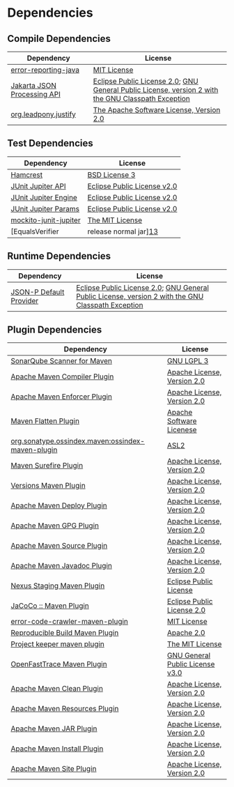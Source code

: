 <!-- @formatter:off -->
# Dependencies

## Compile Dependencies

| Dependency                       | License                                                                                                      |
| -------------------------------- | ------------------------------------------------------------------------------------------------------------ |
| [error-reporting-java][0]        | [MIT License][1]                                                                                             |
| [Jakarta JSON Processing API][2] | [Eclipse Public License 2.0][3]; [GNU General Public License, version 2 with the GNU Classpath Exception][4] |
| [org.leadpony.justify][5]        | [The Apache Software License, Version 2.0][6]                                                                |

## Test Dependencies

| Dependency                                | License                           |
| ----------------------------------------- | --------------------------------- |
| [Hamcrest][7]                             | [BSD License 3][8]                |
| [JUnit Jupiter API][9]                    | [Eclipse Public License v2.0][10] |
| [JUnit Jupiter Engine][9]                 | [Eclipse Public License v2.0][10] |
| [JUnit Jupiter Params][9]                 | [Eclipse Public License v2.0][10] |
| [mockito-junit-jupiter][11]               | [The MIT License][12]             |
| [EqualsVerifier | release normal jar][13] | [Apache License, Version 2.0][14] |

## Runtime Dependencies

| Dependency                   | License                                                                                                      |
| ---------------------------- | ------------------------------------------------------------------------------------------------------------ |
| [JSON-P Default Provider][2] | [Eclipse Public License 2.0][3]; [GNU General Public License, version 2 with the GNU Classpath Exception][4] |

## Plugin Dependencies

| Dependency                                              | License                               |
| ------------------------------------------------------- | ------------------------------------- |
| [SonarQube Scanner for Maven][15]                       | [GNU LGPL 3][16]                      |
| [Apache Maven Compiler Plugin][17]                      | [Apache License, Version 2.0][14]     |
| [Apache Maven Enforcer Plugin][18]                      | [Apache License, Version 2.0][14]     |
| [Maven Flatten Plugin][19]                              | [Apache Software Licenese][14]        |
| [org.sonatype.ossindex.maven:ossindex-maven-plugin][20] | [ASL2][6]                             |
| [Maven Surefire Plugin][21]                             | [Apache License, Version 2.0][14]     |
| [Versions Maven Plugin][22]                             | [Apache License, Version 2.0][14]     |
| [Apache Maven Deploy Plugin][23]                        | [Apache License, Version 2.0][14]     |
| [Apache Maven GPG Plugin][24]                           | [Apache License, Version 2.0][14]     |
| [Apache Maven Source Plugin][25]                        | [Apache License, Version 2.0][14]     |
| [Apache Maven Javadoc Plugin][26]                       | [Apache License, Version 2.0][14]     |
| [Nexus Staging Maven Plugin][27]                        | [Eclipse Public License][28]          |
| [JaCoCo :: Maven Plugin][29]                            | [Eclipse Public License 2.0][30]      |
| [error-code-crawler-maven-plugin][31]                   | [MIT License][32]                     |
| [Reproducible Build Maven Plugin][33]                   | [Apache 2.0][6]                       |
| [Project keeper maven plugin][34]                       | [The MIT License][35]                 |
| [OpenFastTrace Maven Plugin][36]                        | [GNU General Public License v3.0][37] |
| [Apache Maven Clean Plugin][38]                         | [Apache License, Version 2.0][14]     |
| [Apache Maven Resources Plugin][39]                     | [Apache License, Version 2.0][14]     |
| [Apache Maven JAR Plugin][40]                           | [Apache License, Version 2.0][14]     |
| [Apache Maven Install Plugin][41]                       | [Apache License, Version 2.0][14]     |
| [Apache Maven Site Plugin][42]                          | [Apache License, Version 2.0][14]     |

[0]: https://github.com/exasol/error-reporting-java/
[1]: https://github.com/exasol/error-reporting-java/blob/main/LICENSE
[2]: https://github.com/eclipse-ee4j/jsonp
[3]: https://projects.eclipse.org/license/epl-2.0
[4]: https://projects.eclipse.org/license/secondary-gpl-2.0-cp
[5]: https://github.com/leadpony/justify
[6]: http://www.apache.org/licenses/LICENSE-2.0.txt
[7]: http://hamcrest.org/JavaHamcrest/
[8]: http://opensource.org/licenses/BSD-3-Clause
[9]: https://junit.org/junit5/
[10]: https://www.eclipse.org/legal/epl-v20.html
[11]: https://github.com/mockito/mockito
[12]: https://github.com/mockito/mockito/blob/main/LICENSE
[13]: https://www.jqno.nl/equalsverifier
[14]: https://www.apache.org/licenses/LICENSE-2.0.txt
[15]: http://sonarsource.github.io/sonar-scanner-maven/
[16]: http://www.gnu.org/licenses/lgpl.txt
[17]: https://maven.apache.org/plugins/maven-compiler-plugin/
[18]: https://maven.apache.org/enforcer/maven-enforcer-plugin/
[19]: https://www.mojohaus.org/flatten-maven-plugin/
[20]: https://sonatype.github.io/ossindex-maven/maven-plugin/
[21]: https://maven.apache.org/surefire/maven-surefire-plugin/
[22]: https://www.mojohaus.org/versions/versions-maven-plugin/
[23]: https://maven.apache.org/plugins/maven-deploy-plugin/
[24]: https://maven.apache.org/plugins/maven-gpg-plugin/
[25]: https://maven.apache.org/plugins/maven-source-plugin/
[26]: https://maven.apache.org/plugins/maven-javadoc-plugin/
[27]: http://www.sonatype.com/public-parent/nexus-maven-plugins/nexus-staging/nexus-staging-maven-plugin/
[28]: http://www.eclipse.org/legal/epl-v10.html
[29]: https://www.jacoco.org/jacoco/trunk/doc/maven.html
[30]: https://www.eclipse.org/legal/epl-2.0/
[31]: https://github.com/exasol/error-code-crawler-maven-plugin/
[32]: https://github.com/exasol/error-code-crawler-maven-plugin/blob/main/LICENSE
[33]: http://zlika.github.io/reproducible-build-maven-plugin
[34]: https://github.com/exasol/project-keeper/
[35]: https://github.com/exasol/project-keeper/blob/main/LICENSE
[36]: https://github.com/itsallcode/openfasttrace-maven-plugin
[37]: https://www.gnu.org/licenses/gpl-3.0.html
[38]: https://maven.apache.org/plugins/maven-clean-plugin/
[39]: https://maven.apache.org/plugins/maven-resources-plugin/
[40]: https://maven.apache.org/plugins/maven-jar-plugin/
[41]: https://maven.apache.org/plugins/maven-install-plugin/
[42]: https://maven.apache.org/plugins/maven-site-plugin/
